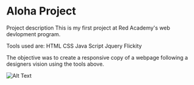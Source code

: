 # Aloha Project

Project description
This is my first project at Red Academy's web devlopment program.

Tools used are:
HTML
CSS
Java Script
Jquery
Flickity

The objective was to create a responsive copy of a webpage following a designers vision using the tools above.

![Alt Text](https://isha21.github.io/Aloha-Project-Summer/)